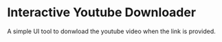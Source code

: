 # Interactive Youtube Downloader
A simple UI tool to donwload the youtube video when the link is provided.
